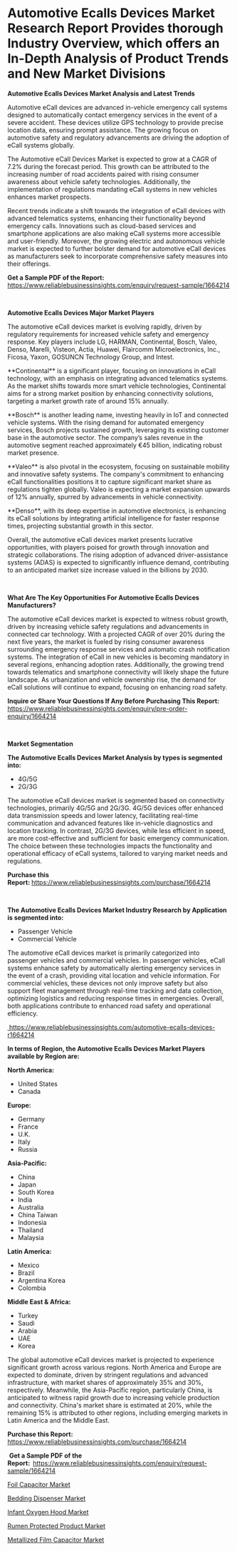 <p><h1>Automotive Ecalls Devices Market Research Report Provides thorough Industry Overview, which offers an In-Depth Analysis of Product Trends and New Market Divisions</h1></p><p><strong>Automotive Ecalls Devices Market Analysis and Latest Trends</strong></p>
<p><p>Automotive eCall devices are advanced in-vehicle emergency call systems designed to automatically contact emergency services in the event of a severe accident. These devices utilize GPS technology to provide precise location data, ensuring prompt assistance. The growing focus on automotive safety and regulatory advancements are driving the adoption of eCall systems globally.</p><p>The Automotive eCall Devices Market is expected to grow at a CAGR of 7.2% during the forecast period. This growth can be attributed to the increasing number of road accidents paired with rising consumer awareness about vehicle safety technologies. Additionally, the implementation of regulations mandating eCall systems in new vehicles enhances market prospects.</p><p>Recent trends indicate a shift towards the integration of eCall devices with advanced telematics systems, enhancing their functionality beyond emergency calls. Innovations such as cloud-based services and smartphone applications are also making eCall systems more accessible and user-friendly. Moreover, the growing electric and autonomous vehicle market is expected to further bolster demand for automotive eCall devices as manufacturers seek to incorporate comprehensive safety measures into their offerings.</p></p>
<p><strong>Get a Sample PDF of the Report:&nbsp;</strong> <a href="https://www.reliablebusinessinsights.com/enquiry/request-sample/1664214?utm_campaign=102&utm_medium=2&utm_source=Github&utm_content=ia&utm_term=18112024&utm_id=automotive-ecalls-devices">https://www.reliablebusinessinsights.com/enquiry/request-sample/1664214</a></p>
<p>&nbsp;</p>
<p><strong>Automotive Ecalls Devices Major Market Players</strong></p>
<p><p>The automotive eCall devices market is evolving rapidly, driven by regulatory requirements for increased vehicle safety and emergency response. Key players include LG, HARMAN, Continental, Bosch, Valeo, Denso, Marelli, Visteon, Actia, Huawei, Flaircomm Microelectronics, Inc., Ficosa, Yaxon, GOSUNCN Technology Group, and Intest.</p><p>**Continental** is a significant player, focusing on innovations in eCall technology, with an emphasis on integrating advanced telematics systems. As the market shifts towards more smart vehicle technologies, Continental aims for a strong market position by enhancing connectivity solutions, targeting a market growth rate of around 15% annually.</p><p>**Bosch** is another leading name, investing heavily in IoT and connected vehicle systems. With the rising demand for automated emergency services, Bosch projects sustained growth, leveraging its existing customer base in the automotive sector. The company’s sales revenue in the automotive segment reached approximately €45 billion, indicating robust market presence.</p><p>**Valeo** is also pivotal in the ecosystem, focusing on sustainable mobility and innovative safety systems. The company's commitment to enhancing eCall functionalities positions it to capture significant market share as regulations tighten globally. Valeo is expecting a market expansion upwards of 12% annually, spurred by advancements in vehicle connectivity.</p><p>**Denso**, with its deep expertise in automotive electronics, is enhancing its eCall solutions by integrating artificial intelligence for faster response times, projecting substantial growth in this sector.</p><p>Overall, the automotive eCall devices market presents lucrative opportunities, with players poised for growth through innovation and strategic collaborations. The rising adoption of advanced driver-assistance systems (ADAS) is expected to significantly influence demand, contributing to an anticipated market size increase valued in the billions by 2030.</p></p>
<p>&nbsp;</p>
<p><strong>What Are The Key Opportunities For Automotive Ecalls Devices Manufacturers?</strong></p>
<p><p>The automotive eCall devices market is expected to witness robust growth, driven by increasing vehicle safety regulations and advancements in connected car technology. With a projected CAGR of over 20% during the next five years, the market is fueled by rising consumer awareness surrounding emergency response services and automatic crash notification systems. The integration of eCall in new vehicles is becoming mandatory in several regions, enhancing adoption rates. Additionally, the growing trend towards telematics and smartphone connectivity will likely shape the future landscape. As urbanization and vehicle ownership rise, the demand for eCall solutions will continue to expand, focusing on enhancing road safety.</p></p>
<p><strong>Inquire or Share Your Questions If Any Before Purchasing This Report:</strong> <a href="https://www.reliablebusinessinsights.com/enquiry/pre-order-enquiry/1664214?utm_campaign=102&utm_medium=2&utm_source=Github&utm_content=ia&utm_term=18112024&utm_id=automotive-ecalls-devices">https://www.reliablebusinessinsights.com/enquiry/pre-order-enquiry/1664214</a></p>
<p>&nbsp;</p>
<p><strong>Market Segmentation</strong></p>
<p><strong>The Automotive Ecalls Devices Market Analysis by types is segmented into:</strong></p>
<p><ul><li>4G/5G</li><li>2G/3G</li></ul></p>
<p><p>The automotive eCall devices market is segmented based on connectivity technologies, primarily 4G/5G and 2G/3G. 4G/5G devices offer enhanced data transmission speeds and lower latency, facilitating real-time communication and advanced features like in-vehicle diagnostics and location tracking. In contrast, 2G/3G devices, while less efficient in speed, are more cost-effective and sufficient for basic emergency communication. The choice between these technologies impacts the functionality and operational efficacy of eCall systems, tailored to varying market needs and regulations.</p></p>
<p><strong>Purchase this Report:&nbsp;</strong><a href="https://www.reliablebusinessinsights.com/purchase/1664214?utm_campaign=102&utm_medium=2&utm_source=Github&utm_content=ia&utm_term=18112024&utm_id=automotive-ecalls-devices">https://www.reliablebusinessinsights.com/purchase/1664214</a></p>
<p>&nbsp;</p>
<p><strong>The Automotive Ecalls Devices Market Industry Research by Application is segmented into:</strong></p>
<p><ul><li>Passenger Vehicle</li><li>Commercial Vehicle</li></ul></p>
<p><p>The automotive eCall devices market is primarily categorized into passenger vehicles and commercial vehicles. In passenger vehicles, eCall systems enhance safety by automatically alerting emergency services in the event of a crash, providing vital location and vehicle information. For commercial vehicles, these devices not only improve safety but also support fleet management through real-time tracking and data collection, optimizing logistics and reducing response times in emergencies. Overall, both applications contribute to enhanced road safety and operational efficiency.</p></p>
<p><a href="https://www.reliablebusinessinsights.com/automotive-ecalls-devices-r1664214?utm_campaign=102&utm_medium=2&utm_source=Github&utm_content=ia&utm_term=18112024&utm_id=automotive-ecalls-devices">&nbsp;https://www.reliablebusinessinsights.com/automotive-ecalls-devices-r1664214</a></p>
<p><strong>In terms of Region, the Automotive Ecalls Devices Market Players available by Region are:</strong></p>
<p>
    <p> <strong> North America: </strong>
        <ul>
            <li>United States</li>
            <li>Canada</li>
        </ul>
        </p> 
    <p> <strong> Europe: </strong>
        <ul>
            <li>Germany</li>
            <li>France</li>
            <li>U.K.</li>
            <li>Italy</li>
            <li>Russia</li>
        </ul>
        </p> 
    <p> <strong> Asia-Pacific: </strong>
        <ul>
            <li>China</li>
            <li>Japan</li>
            <li>South Korea</li>
            <li>India</li>
            <li>Australia</li>
            <li>China Taiwan</li>
            <li>Indonesia</li>
            <li>Thailand</li>
            <li>Malaysia</li>
        </ul>
        </p> 
    <p> <strong> Latin America: </strong>
        <ul>
            <li>Mexico</li>
            <li>Brazil</li>
            <li>Argentina Korea</li>
            <li>Colombia</li>
        </ul>
        </p> 
    <p> <strong> Middle East & Africa: </strong>
        <ul>
            <li>Turkey</li>
            <li>Saudi</li>
            <li>Arabia</li>
            <li>UAE</li>
            <li>Korea</li>
        </ul>
    </p>
    </p>
<p><p>The global automotive eCall devices market is projected to experience significant growth across various regions. North America and Europe are expected to dominate, driven by stringent regulations and advanced infrastructure, with market shares of approximately 35% and 30%, respectively. Meanwhile, the Asia-Pacific region, particularly China, is anticipated to witness rapid growth due to increasing vehicle production and connectivity. China's market share is estimated at 20%, while the remaining 15% is attributed to other regions, including emerging markets in Latin America and the Middle East.</p></p>
<p><strong>Purchase this Report: </strong><a href="https://www.reliablebusinessinsights.com/purchase/1664214?utm_campaign=102&utm_medium=2&utm_source=Github&utm_content=ia&utm_term=18112024&utm_id=automotive-ecalls-devices">https://www.reliablebusinessinsights.com/purchase/1664214</a></p>
<p>&nbsp;<strong>Get a Sample PDF of the Report:&nbsp;&nbsp;</strong><a href="https://www.reliablebusinessinsights.com/enquiry/request-sample/1664214?utm_campaign=102&utm_medium=2&utm_source=Github&utm_content=ia&utm_term=18112024&utm_id=automotive-ecalls-devices">https://www.reliablebusinessinsights.com/enquiry/request-sample/1664214</a></p>
<p><strong></strong></p>
<p><p><a href="https://www.linkedin.com/pulse/global-foil-capacitor-industry-analysis-share-growth-trends-aweqf?utm_campaign=102&utm_medium=2&utm_source=Github&utm_content=ia&utm_term=18112024&utm_id=automotive-ecalls-devices">Foil Capacitor Market</a></p><p><a href="https://issuu.com/reportprime-2/docs/bedding-dispenser-market-size-2030._fa8c35d9433fc3?utm_campaign=102&utm_medium=2&utm_source=Github&utm_content=ia&utm_term=18112024&utm_id=automotive-ecalls-devices">Bedding Dispenser Market</a></p><p><a href="https://issuu.com/reportprime-2/docs/infant-oxygen-hood-market-size-2030_cecc75ae2c3074?utm_campaign=102&utm_medium=2&utm_source=Github&utm_content=ia&utm_term=18112024&utm_id=automotive-ecalls-devices">Infant Oxygen Hood Market</a></p><p><a href="https://github.com/NargisHussain75/Market-Research-Report-List-1/blob/main/rumen-protected-product-market.md?utm_campaign=102&utm_medium=2&utm_source=Github&utm_content=ia&utm_term=18112024&utm_id=automotive-ecalls-devices">Rumen Protected Product Market</a></p><p><a href="https://www.linkedin.com/pulse/metallized-film-capacitor-market-emerging-trends-future-prospects-xlxxf?utm_campaign=102&utm_medium=2&utm_source=Github&utm_content=ia&utm_term=18112024&utm_id=automotive-ecalls-devices">Metallized Film Capacitor Market</a></p></p>